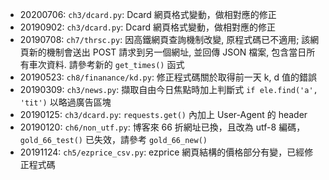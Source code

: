 * 20200706: `ch3/dcard.py`: Dcard 網頁格式變動，做相對應的修正
* 20190902: `ch3/dcard.py`: Dcard 網頁格式變動，做相對應的修正
* 20190708: `ch7/thrsc.py`: 因高鐵網頁查詢機制改變, 原程式碼已不適用; 該網頁新的機制會送出 POST 請求到另一個網址, 並回傳 JSON 檔案, 包含當日所有車次資料. 請參考新的 `get_times()` 函式
* 20190523: `ch8/finanance/kd.py`: 修正程式碼關於取得前一天 k, d 值的錯誤
* 20190309: `ch3/news.py`: 擷取自由今日焦點時加上判斷式 `if ele.find('a', 'tit')` 以略過廣告區塊
* 20190125: `ch3/dcard.py`: `requests.get()` 內加上 User-Agent 的 header
* 20190120: `ch6/non_utf.py`: 博客來 66 折網址已換，且改為 utf-8 編碼，`gold_66_test()` 已失效，請參考 `gold_66_new()`
* 20191124: `ch5/ezprice_csv.py`: ezprice 網頁結構的價格部分有變，已經修正程式碼
